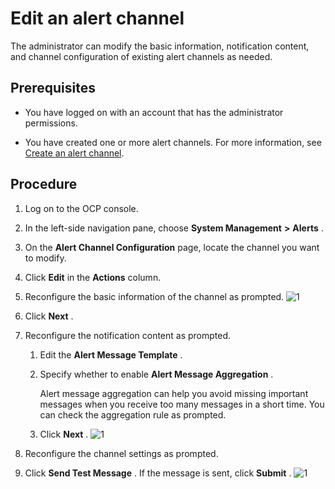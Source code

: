 Edit an alert channel 
==========================================

The administrator can modify the basic information, notification content, and channel configuration of existing alert channels as needed. 

Prerequisites 
----------------------------------

* You have logged on with an account that has the administrator permissions.

  

* You have created one or more alert channels. For more information, see [Create an alert channel](../9.use-alert-management/8.create-alarm-channel.md).

  




Procedure 
------------------------------

1. Log on to the OCP console.

   

2. In the left-side navigation pane, choose **System Management** **\>** **Alerts** .

   

3. On the **Alert Channel Configuration** page, locate the channel you want to modify.

   

4. Click **Edit** in the **Actions** column.

   

5. Reconfigure the basic information of the channel as prompted.
   ![1](https://help-static-aliyun-doc.aliyuncs.com/assets/img/en-US/5314306461/p384373.png)

   

6. Click **Next** .

   

7. Reconfigure the notification content as prompted. 

   1. Edit the **Alert Message Template** .

      
   
   2. Specify whether to enable **Alert Message Aggregation** . 

      Alert message aggregation can help you avoid missing important messages when you receive too many messages in a short time. You can check the aggregation rule as prompted.
      
   
   3. Click **Next** .
   ![1](https://help-static-aliyun-doc.aliyuncs.com/assets/img/en-US/6314306461/p384380.png)

      
   

   

8. Reconfigure the channel settings as prompted.

   

9.  Click **Send Test Message** . If the message is sent, click **Submit** .
    ![1](https://help-static-aliyun-doc.aliyuncs.com/assets/img/en-US/6314306461/p384384.png)

   



